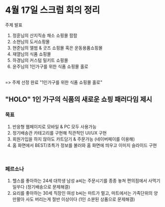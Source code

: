 # 4월 17일 스크럼 회의 정리 
주제 발표 </br>
 1) 정훈님의 산지직송 채소 쇼핑몰 팜팜
 2) 소현님의 도서쇼핑몰
 3) 현준님의 앨범 & 굿즈 쇼핑몰 혹은 운동용품쇼핑몰
 4) 재열님의 식품 쇼핑몰
 5) 하경님의 커스텀 밀키트 쇼핑몰
 6) 윤주님의 1인가구를 위한 식품 쇼핑몰 홀로
</br>
=> 주제 선정 완료 "1인가구를 위한 식품 쇼핑몰 홀로"


## "HOLO" 1인 가구의 식품의 새로운 쇼핑 패러다임 제시

### 목표 
1. 반응형 웹페이지로 모바일 & PC 모두 사용가능
2. 정기배송관 카테고리를 구현해 직관적인 UI/UX 구현
3. 회원가입을 하지 않아도 카트담기 & 주문가능 (네이버페이를 이용해)
4. 홈 화면에서 BEST/초특가 정보를 불러와 홈 화면에 띄우고 이미지 슬라이드 구현

<br>

### 페르소나
1. 헬스를 좋아하는 24세 대학생 남성 a씨는 주문시기를 종종 놓쳐 편의점에서 사먹기 일쑤다 (정기배송으로 문제해결)
2. 요리를 좋아하는 30세 직장인 여성 b씨는 마트가 멀고, 마트에서는 가족단위의 양만팔아 사도 버리는게 절반 이상이다 (1인 소분된 상품으로 문제해결)
